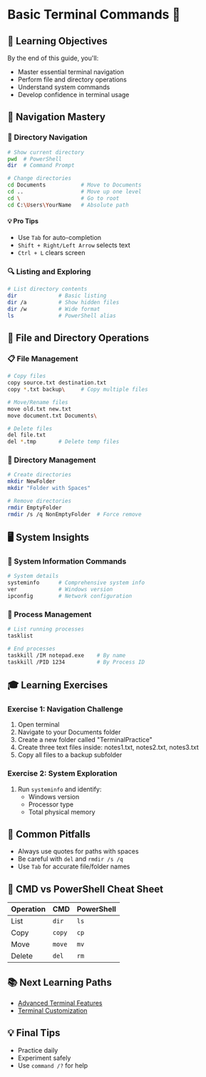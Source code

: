 # Basic Terminal Commands 🔧

## 🎯 Learning Objectives
By the end of this guide, you'll:
- Master essential terminal navigation
- Perform file and directory operations
- Understand system commands
- Develop confidence in terminal usage

## 🧭 Navigation Mastery

### 📂 Directory Navigation
```bash
# Show current directory
pwd  # PowerShell
dir  # Command Prompt

# Change directories
cd Documents           # Move to Documents
cd ..                  # Move up one level
cd \                   # Go to root
cd C:\Users\YourName   # Absolute path
```

#### 💡 Pro Tips
- Use `Tab` for auto-completion
- `Shift + Right/Left Arrow` selects text
- `Ctrl + L` clears screen

### 🔍 Listing and Exploring
```bash
# List directory contents
dir             # Basic listing
dir /a          # Show hidden files
dir /w          # Wide format
ls              # PowerShell alias
```

## 📁 File and Directory Operations

### 📋 File Management
```bash
# Copy files
copy source.txt destination.txt
copy *.txt backup\     # Copy multiple files

# Move/Rename files
move old.txt new.txt
move document.txt Documents\

# Delete files
del file.txt
del *.tmp       # Delete temp files
```

### 📂 Directory Management
```bash
# Create directories
mkdir NewFolder
mkdir "Folder with Spaces"

# Remove directories
rmdir EmptyFolder
rmdir /s /q NonEmptyFolder  # Force remove
```

## 🖥️ System Insights

### 🔧 System Information Commands
```bash
# System details
systeminfo      # Comprehensive system info
ver             # Windows version
ipconfig        # Network configuration
```

### 🚦 Process Management
```bash
# List running processes
tasklist

# End processes
taskkill /IM notepad.exe    # By name
taskkill /PID 1234          # By Process ID
```

## 🎓 Learning Exercises

### Exercise 1: Navigation Challenge
1. Open terminal
2. Navigate to your Documents folder
3. Create a new folder called "TerminalPractice"
4. Create three text files inside: notes1.txt, notes2.txt, notes3.txt
5. Copy all files to a backup subfolder

### Exercise 2: System Exploration
1. Run `systeminfo` and identify:
   - Windows version
   - Processor type
   - Total physical memory

## 🚨 Common Pitfalls
- Always use quotes for paths with spaces
- Be careful with `del` and `rmdir /s /q`
- Use `Tab` for accurate file/folder names

## 🔄 CMD vs PowerShell Cheat Sheet
| Operation | CMD       | PowerShell |
|-----------|-----------|------------|
| List      | `dir`     | `ls`       |
| Copy      | `copy`    | `cp`       |
| Move      | `move`    | `mv`       |
| Delete    | `del`     | `rm`       |

## 📚 Next Learning Paths
- [Advanced Terminal Features](advanced-features.md)
- [Terminal Customization](customization.md)

## 💡 Final Tips
- Practice daily
- Experiment safely
- Use `command /?` for help
```